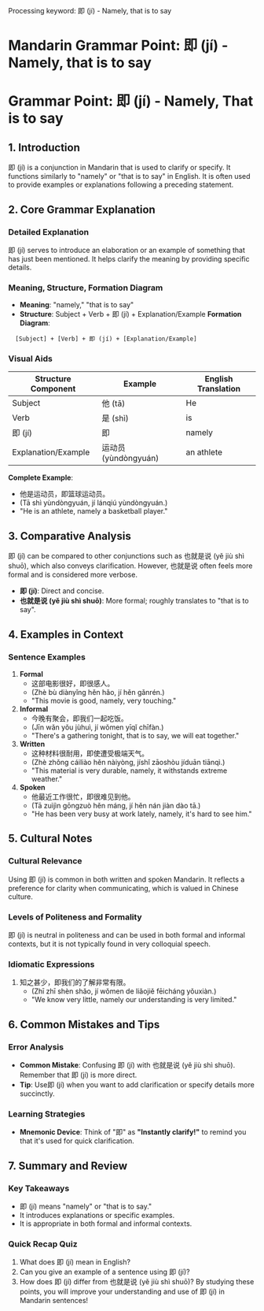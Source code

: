 Processing keyword: 即 (jí) - Namely, that is to say
# Mandarin Grammar Point: 即 (jí) - Namely, that is to say
# Grammar Point: 即 (jí) - Namely, That is to say
## 1. Introduction
即 (jí) is a conjunction in Mandarin that is used to clarify or specify. It functions similarly to "namely" or "that is to say" in English. It is often used to provide examples or explanations following a preceding statement.
## 2. Core Grammar Explanation
### Detailed Explanation
即 (jí) serves to introduce an elaboration or an example of something that has just been mentioned. It helps clarify the meaning by providing specific details.
### Meaning, Structure, Formation Diagram
- **Meaning**: "namely," "that is to say"
- **Structure**: Subject + Verb + 即 (jí) + Explanation/Example
**Formation Diagram**:
```
  [Subject] + [Verb] + 即 (jí) + [Explanation/Example]
```
### Visual Aids
| Structure Component | Example                  | English Translation    |
|---------------------|--------------------------|-------------------------|
| Subject             | 他 (tā)                  | He                      |
| Verb                | 是 (shì)                | is                      |
| 即 (jí)             | 即                        | namely                  |
| Explanation/Example | 运动员 (yùndòngyuán)     | an athlete              |
**Complete Example**: 
- 他是运动员，即篮球运动员。
- (Tā shì yùndòngyuán, jí lánqiú yùndòngyuán.)
- "He is an athlete, namely a basketball player."
## 3. Comparative Analysis
即 (jí) can be compared to other conjunctions such as 也就是说 (yě jiù shì shuō), which also conveys clarification. However, 也就是说 often feels more formal and is considered more verbose. 
- **即 (jí)**: Direct and concise.
- **也就是说 (yě jiù shì shuō)**: More formal; roughly translates to "that is to say".
## 4. Examples in Context
### Sentence Examples
1. **Formal**
   - 这部电影很好，即很感人。
   - (Zhè bù diànyǐng hěn hǎo, jí hěn gǎnrén.)
   - "This movie is good, namely, very touching."
2. **Informal**
   - 今晚有聚会，即我们一起吃饭。
   - (Jīn wǎn yǒu jùhuì, jí wǒmen yīqǐ chīfàn.)
   - "There's a gathering tonight, that is to say, we will eat together."
3. **Written**
   - 这种材料很耐用，即使遭受极端天气。
   - (Zhè zhǒng cáiliào hěn nàiyòng, jíshǐ zāoshòu jíduān tiānqì.)
   - "This material is very durable, namely, it withstands extreme weather."
4. **Spoken**
   - 他最近工作很忙，即很难见到他。
   - (Tā zuìjìn gōngzuò hěn máng, jí hěn nán jiàn dào tā.)
   - "He has been very busy at work lately, namely, it's hard to see him."
## 5. Cultural Notes
### Cultural Relevance
Using 即 (jí) is common in both written and spoken Mandarin. It reflects a preference for clarity when communicating, which is valued in Chinese culture.
### Levels of Politeness and Formality
即 (jí) is neutral in politeness and can be used in both formal and informal contexts, but it is not typically found in very colloquial speech.
### Idiomatic Expressions
1. 知之甚少，即我们的了解非常有限。
   - (Zhī zhī shèn shǎo, jí wǒmen de liǎojiě fēicháng yǒuxiàn.)
   - "We know very little, namely our understanding is very limited."
## 6. Common Mistakes and Tips
### Error Analysis
- **Common Mistake**: Confusing 即 (jí) with 也就是说 (yě jiù shì shuō). Remember that 即 (jí) is more direct.
- **Tip**: Use即 (jí) when you want to add clarification or specify details more succinctly.
### Learning Strategies
- **Mnemonic Device**: Think of "即" as **"Instantly clarify!"** to remind you that it's used for quick clarification.
## 7. Summary and Review
### Key Takeaways
- 即 (jí) means "namely" or "that is to say."
- It introduces explanations or specific examples.
- It is appropriate in both formal and informal contexts.
### Quick Recap Quiz
1. What does 即 (jí) mean in English?
2. Can you give an example of a sentence using 即 (jí)?
3. How does 即 (jí) differ from 也就是说 (yě jiù shì shuō)?
By studying these points, you will improve your understanding and use of 即 (jí) in Mandarin sentences!

